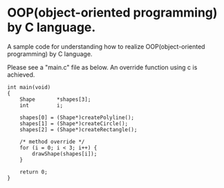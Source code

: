 # OOP(object-oriented programming) by C language.
A sample code for understanding how to realize OOP(object-oriented programming) by C language.

Please see a "main.c" file as below. An override function using c is achieved.

    int main(void)
    {
        Shape       *shapes[3];
        int         i;

        shapes[0] = (Shape*)createPolyline();
        shapes[1] = (Shape*)createCircle();
        shapes[2] = (Shape*)createRectangle();

        /* method override */
        for (i = 0; i < 3; i++) {
            drawShape(shapes[i]);
        }

        return 0;
    }
